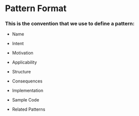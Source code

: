 # Pattern Format

### This is the convention that we use to define a pattern:

- Name

- Intent

- Motivation

- Applicability

- Structure

- Consequences

- Implementation

- Sample Code

- Related Patterns

